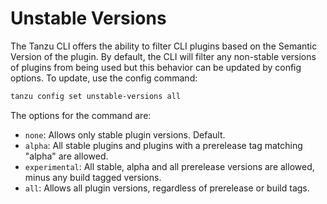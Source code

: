 # Unstable Versions

The Tanzu CLI offers the ability to filter CLI plugins based on the Semantic Version of the plugin. By default, the CLI will filter any non-stable versions of plugins from being used but this behavior can be updated by config options. To update, use the config command:

```sh
tanzu config set unstable-versions all
```

The options for the command are:

* `none`: Allows only stable plugin versions. Default.
* `alpha`: All stable plugins and plugins with a prerelease tag matching "alpha" are allowed.
* `experimental`: All stable, alpha and all prerelease versions are allowed, minus any build tagged versions.
* `all`: Allows all plugin versions, regardless of prerelease or build tags.
